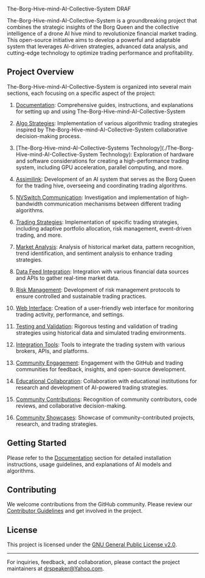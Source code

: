 The-Borg-Hive-mind-AI-Collective-System    DRAF

The-Borg-Hive-mind-AI-Collective-System is a groundbreaking project that combines the strategic insights of the Borg Queen and the collective intelligence of a drone AI hive mind to revolutionize financial market trading. This open-source initiative aims to develop a powerful and adaptable system that leverages AI-driven strategies, advanced data analysis, and cutting-edge technology to optimize trading performance and profitability.

## Project Overview

The-Borg-Hive-mind-AI-Collective-System is organized into several main sections, each focusing on a specific aspect of the project:

1. [Documentation](./Documentation): Comprehensive guides, instructions, and explanations for setting up and using The-Borg-Hive-mind-AI-Collective-System

2. [Algo Strategies](./Algo_Strategies): Implementation of various algorithmic trading strategies inspired by The-Borg-Hive-mind-AI-Collective-System collaborative decision-making process.

3. [The-Borg-Hive-mind-AI-Collective-Systems Technology](./The-Borg-Hive-mind-AI-Collective-System Technology): Exploration of hardware and software considerations for creating a high-performance trading system, including GPU acceleration, parallel computing, and more.

4. [Assimilink](Algo_Strategies/assimilink): Development of an AI system that serves as the Borg Queen for the trading hive, overseeing and coordinating trading algorithms.

5. [NVSwitch Communication](Algo_Strategies/NVSwitch_Communication): Investigation and implementation of high-bandwidth communication mechanisms between different trading algorithms.

6. [Trading Strategies](Algo_Strategies/Trading_Strategies): Implementation of specific trading strategies, including adaptive portfolio allocation, risk management, event-driven trading, and more.

7. [Market Analysis](Algo_Strategies/Market_Analysis): Analysis of historical market data, pattern recognition, trend identification, and sentiment analysis to enhance trading strategies.

8. [Data Feed Integration](Algo_Strategies/Data_Feed_Integration): Integration with various financial data sources and APIs to gather real-time market data.

9. [Risk Management](Algo_Strategies/Risk_Management): Development of risk management protocols to ensure controlled and sustainable trading practices.

10. [Web Interface](./Web_Interface): Creation of a user-friendly web interface for monitoring trading activity, performance, and settings.

11. [Testing and Validation](Algo_Strategies/Testing_and_Validation): Rigorous testing and validation of trading strategies using historical data and simulated trading environments.

12. [Integration Tools](Algo_Strategies/Integration_Tools): Tools to integrate the trading system with various brokers, APIs, and platforms.

13. [Community Engagement](Algo_Strategies/Community_Engagement): Engagement with the GitHub and trading communities for feedback, insights, and open-source development.

14. [Educational Collaboration](Algo_Strategies/Educational_Collaboration): Collaboration with educational institutions for research and development of AI-powered trading strategies.

15. [Community Contributions](Algo_Strategies/Community_Contributions): Recognition of community contributors, code reviews, and collaborative decision-making.

16. [Community Showcases](Algo_Strategies/Community_Showcases): Showcase of community-contributed projects, research, and trading strategies.

## Getting Started

Please refer to the [Documentation](./Documentation) section for detailed installation instructions, usage guidelines, and explanations of AI models and algorithms.

## Contributing

We welcome contributions from the GitHub community. Please review our [Contributor Guidelines](./Community_Engagement/Contributor_Guidelines.md) and get involved in the project.

## License

This project is licensed under the [GNU General Public License v2.0](LICENSE).

---

For inquiries, feedback, and collaboration, please contact the project maintainers at [drspeaker@Yahoo.com](mailto:drspeaker@Yahoo.com).

